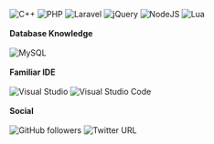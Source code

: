 <img alt="C++" src="https://img.shields.io/badge/c++-%2300599C.svg?style=for-the-badge&logo=c%2B%2B&logoColor=white"/> <img alt="PHP" src="https://img.shields.io/badge/php-%23777BB4.svg?style=for-the-badge&logo=php&logoColor=white"/>  <img alt="Laravel" src="https://img.shields.io/badge/laravel-%23FF2D20.svg?style=for-the-badge&logo=laravel&logoColor=white"/>  <img alt="jQuery" src="https://img.shields.io/badge/jquery-%230769AD.svg?style=for-the-badge&logo=jquery&logoColor=white"/> <img alt="NodeJS" src="https://img.shields.io/badge/node.js-%2343853D.svg?style=for-the-badge&logo=node-dot-js&logoColor=white"/> <img alt="Lua" src="https://img.shields.io/badge/lua-%232C2D72.svg?style=for-the-badge&logo=lua&logoColor=white"/> 
<br/><br/>  **Database Knowledge** <br/><br/> 
<img alt="MySQL" src="https://img.shields.io/badge/mysql-%2300f.svg?style=for-the-badge&logo=mysql&logoColor=white"/>
<br/><br/>  **Familiar IDE** <br/><br/> 
<img alt="Visual Studio" src="https://img.shields.io/badge/VisualStudio-5C2D91.svg?style=for-the-badge&logo=visual-studio&logoColor=white"/>
<img alt="Visual Studio Code" src="https://img.shields.io/badge/Visual%20Studio%20Code-007ACC?logo=visualstudiocode&logoColor=fff&style=for-the-badge">
<br/><br/>  **Social** <br/><br/> 
<img alt="GitHub followers" src="https://img.shields.io/github/followers/seukaiwokeo?style=social"> <img alt="Twitter URL" src="https://img.shields.io/twitter/url?style=social&url=https%3A%2F%2Ftwitter.com%2Fxaivaris">

